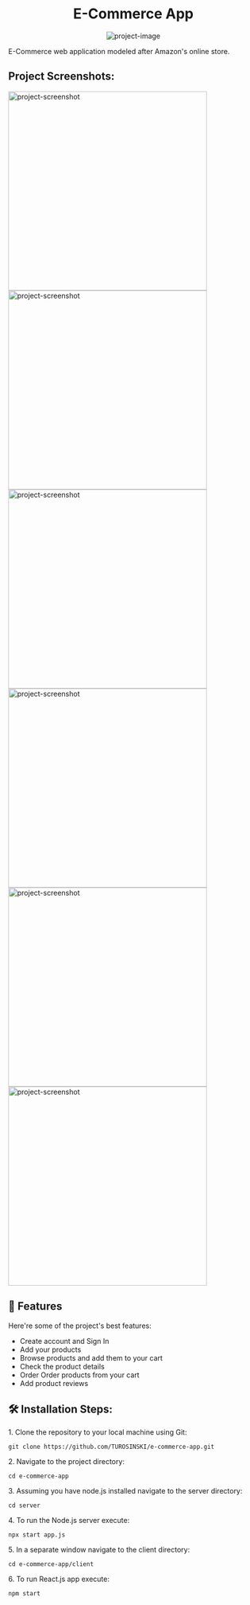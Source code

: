 <h1 align="center" id="title">E-Commerce App</h1>

<p align="center"><img src="https://socialify.git.ci/TUROSINSKI/e-commerce-app/image?description=1&amp;font=Bitter&amp;language=1&amp;name=1&amp;owner=1&amp;pattern=Brick%20Wall&amp;theme=Light" alt="project-image"></p>

<p id="description">E-Commerce web application modeled after Amazon's online store.</p>

<h2>Project Screenshots:</h2>

<img src="https://i.ibb.co/tD8Vjpw/Starting-Page.png" alt="project-screenshot" width="400" height="400/">

<img src="https://i.ibb.co/fFZC8DG/Basket.png" alt="project-screenshot" width="400" height="400/">

<img src="https://i.ibb.co/gSrrLbd/Order.png" alt="project-screenshot" width="400" height="400/">

<img src="https://i.ibb.co/yskrGRy/SignUp.png" alt="project-screenshot" width="400" height="400/">

<img src="https://i.ibb.co/vXcJHfT/SignIn.png" alt="project-screenshot" width="400" height="400/">

<img src="https://i.ibb.co/zx7wLJ5/Details.png" alt="project-screenshot" width="400" height="400/">

  
  
<h2>🧐 Features</h2>

Here're some of the project's best features:

*   Create account and Sign In
*   Add your products
*   Browse products and add them to your cart
*   Check the product details
*   Order Order products from your cart
*   Add product reviews

<h2>🛠️ Installation Steps:</h2>

<p>1. Clone the repository to your local machine using Git:</p>

```
git clone https://github.com/TUROSINSKI/e-commerce-app.git
```

<p>2. Navigate to the project directory:</p>

```
cd e-commerce-app
```

<p>3. Assuming you have node.js installed navigate to the server directory:</p>

```
cd server
```

<p>4. To run the Node.js server execute:</p>

```
npx start app.js
```

<p>5. In a separate window navigate to the client directory:</p>

```
cd e-commerce-app/client
```

<p>6. To run React.js app execute:</p>

```
npm start
```
